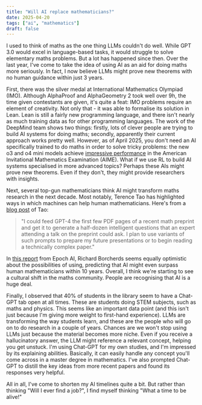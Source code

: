```yaml
---
title: "Will AI replace mathematicians?"
date: 2025-04-20
tags: ["ai", "mathematics"]
draft: false
---
```


I used to think of maths as the one thing LLMs couldn't do well. While GPT 3.0 would excel in language-based tasks, it would struggle to solve elementary maths problems. But a lot has happened since then. Over the last year, I've come to take the idea of using AI as an aid for doing maths more seriously. In fact, I now believe LLMs might prove new theorems with no human guidance within just 3 years.

First, there was the silver medal at International Mathematics Olympiad (IMO). Although AlphaProof and AlphaGeometry 2 took well over 9h, the time given contestants are given, it's quite a feat: IMO problems require an element of creativity. Not only that - it was able to formalise its solution in Lean. Lean is still a fairly new programming language, and there isn't nearly as much training data as for other programming languages. The work of the DeepMind team shows two things: firstly, lots of clever people are trying to build AI systems for doing maths; secondly, apparently their current approach works pretty well. However, as of April 2025, you don't need an AI specifically trained to do maths in order to solve tricky problems: the new o3 and o4 mini models achieve [impressive performance](https://openai.com/index/introducing-o3-and-o4-mini) in the American Invitational Mathematics Examination (AIME). What if we use RL to build AI systems specialised in more advanced topics? Perhaps these AIs might prove new theorems. Even if they don't, they might provide researchers with insights.

Next, several top-gun mathematicians think AI might transform maths research in the next decade. Most notably, Terence Tao has highlighted ways in which machines can help human mathematicians. Here's from a [blog post](https://unlocked.microsoft.com/ai-anthology/terence-tao) of Tao:

> "I could feed GPT-4 the first few PDF pages of a recent math preprint and get it to generate a half-dozen intelligent questions that an expert attending a talk on the preprint could ask. I plan to use variants of such prompts to prepare my future presentations or to begin reading a technically complex paper."

In [this report](https://epoch.ai/frontiermath/expert-perspectives) from Epoch AI, Richard Borcherds seems equally optimistic about the possibilities of using, predicting that AI might even surpass human mathematicians within 10 years. Overall, I think we're starting to see a cultural shift in the maths community. People are recognising that AI is a huge deal.

Finally, I observed that 40% of students in the library seem to have a Chat-GPT tab open at all times. These are students doing STEM subjects, such as maths and physics. This seems like an important data point (and this isn't just because I'm giving more weight to first-hand experience). LLMs are transforming the way students learn, and these are the people who will go on to do research in a couple of years. Chances are we won't stop using LLMs just because the material becomes more niche. Even if you receive a hallucinatory answer, the LLM might reference a relevant concept, helping you get unstuck. I'm using Chat-GPT for my own studies, and I'm impressed by its explaining abilities. Basically, it can easily handle any concept you'll come across in a master degree in mathematics. I've also prompted Chat-GPT to distill the key ideas from more recent papers and found its responses very helpful.

All in all, I've come to shorten my AI timelines quite a bit. But rather than thinking "Will I ever find a job?", I find myself thinking "What a time to be alive!"

